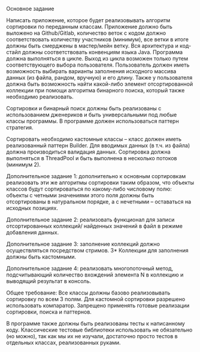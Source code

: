 Основное задание

Написать приложение, которое будет реализовывать алгоритм сортировки по переданным классам. Приложение должно быть выложено на Github/Gitlab, количество веток с кодом должно соответствовать количеству участников (минимум), все ветки в итоге должны быть смерджены в мастер/мейн ветку. Вся архитектура и код-стайл должны соответствовать конвенциям языка Java. Программа должна выполняться в цикле. Выход из цикла возможен только путем соответствующего выбора пользователя. Пользователь должен иметь возможность выбирать варианты заполнения исходного массива данных (из файла, рандом, вручную) и его длину. Также у пользователя должна быть возможность найти какой-либо элемент отсортированной коллекции при помощи алгоритма бинарного поиска, который также необходимо реализовать.

Сортировки и бинарный поиск должны быть реализованы с использованием дженериков и быть универсальными под любые классы программы. В программе должен использоваться паттерн стратегия.

Сортировать необходимо кастомные классы – класс должен иметь реализованный паттерн Builder. Для вводимых данных (в т.ч. из файла) должна производиться валидация данных. Сортировка должна выполняться в ThreadPool и быть выполнена в несколько потоков (минимум 2).

Дополнительное задание 1: дополнительно к основным сортировкам реализовать эти же алгоритмы сортировки таким образом, что объекты классов будут сортироваться по какому-либо числовому полю: объекты с четными значениями этого поля должны быть отсортированы в натуральном порядке, а с нечетными – оставаться на исходных позициях.

Дополнительное задание 2: реализовать функционал для записи отсортированных коллекций/ найденных значений в файл в режиме добавления данных.

Дополнительное задание 3: заполнение коллекций должно осуществляться посредством стримов.
3* Коллекции для заполнения должны быть кастомными.

Дополнительное задание 4: реализовать многопоточный метод, подсчитывающий количество вхождений элемента N в коллекцию и выводящий результат в консоль.

Общее требование:
Все классы должны базово реализовывать сортировку по всем 3 полям. Для кастомной сортировки разрешено использовать компаратор. Запрещено применять готовые реализации сортировки, поиска и паттернов.

В программе также должны быть реализованы тесты к написанному коду. Классические тестовые библиотеки использовать не обязательно (но можно), так как мы их не изучали, достаточно просто тестов в отдельных классах, реализованных руками.